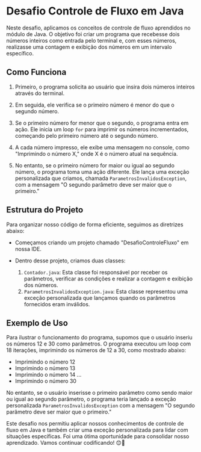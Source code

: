 # Desafio Controle de Fluxo em Java

Neste desafio, aplicamos os conceitos de controle de fluxo aprendidos no módulo de Java. O objetivo foi criar um programa que recebesse dois números inteiros como entrada pelo terminal e, com esses números, realizasse uma contagem e exibição dos números em um intervalo específico.

## Como Funciona

1. Primeiro, o programa solicita ao usuário que insira dois números inteiros através do terminal.

2. Em seguida, ele verifica se o primeiro número é menor do que o segundo número.

3. Se o primeiro número for menor que o segundo, o programa entra em ação. Ele inicia um loop `for` para imprimir os números incrementados, começando pelo primeiro número até o segundo número.

4. A cada número impresso, ele exibe uma mensagem no console, como "Imprimindo o número X," onde X é o número atual na sequência.

5. No entanto, se o primeiro número for maior ou igual ao segundo número, o programa toma uma ação diferente. Ele lança uma exceção personalizada que criamos, chamada `ParametrosInvalidosException`, com a mensagem "O segundo parâmetro deve ser maior que o primeiro."

## Estrutura do Projeto

Para organizar nosso código de forma eficiente, seguimos as diretrizes abaixo:

- Começamos criando um projeto chamado "DesafioControleFluxo" em nossa IDE.

- Dentro desse projeto, criamos duas classes:
    1. `Contador.java`: Esta classe foi responsável por receber os parâmetros, verificar as condições e realizar a contagem e exibição dos números.
    2. `ParametrosInvalidosException.java`: Esta classe representou uma exceção personalizada que lançamos quando os parâmetros fornecidos eram inválidos.

## Exemplo de Uso

Para ilustrar o funcionamento do programa, supomos que o usuário inseriu os números 12 e 30 como parâmetros. O programa executou um loop com 18 iterações, imprimindo os números de 12 a 30, como mostrado abaixo:

- Imprimindo o número 12
- Imprimindo o número 13
- Imprimindo o número 14
...
- Imprimindo o número 30

No entanto, se o usuário inserisse o primeiro parâmetro como sendo maior ou igual ao segundo parâmetro, o programa teria lançado a exceção personalizada `ParametrosInvalidosException` com a mensagem "O segundo parâmetro deve ser maior que o primeiro."

Este desafio nos permitiu aplicar nossos conhecimentos de controle de fluxo em Java e também criar uma exceção personalizada para lidar com situações específicas. Foi uma ótima oportunidade para consolidar nosso aprendizado. Vamos continuar codificando! 😊🚀
